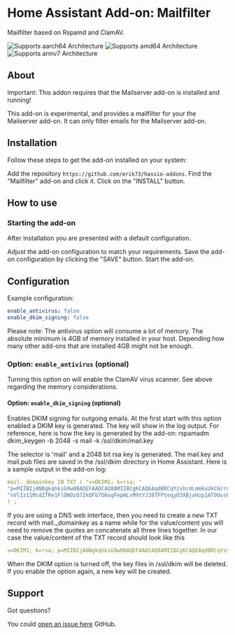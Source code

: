 # Home Assistant Add-on: Mailfilter

Mailfilter based on Rspamd and ClamAV.

![Supports aarch64 Architecture][aarch64-shield] ![Supports amd64 Architecture][amd64-shield]
![Supports armv7 Architecture][armv7-shield]

## About

Important: This addon requires that the Mailserver add-on is installed and running!

This add-on is experimental, and provides a mailfilter for your the Mailserver add-on.
It can only filter emails for the Mailserver add-on.

## Installation

Follow these steps to get the add-on installed on your system:

Add the repository `https://github.com/erik73/hassio-addons`.
Find the "Mailfilter" add-on and click it.
Click on the "INSTALL" button.

## How to use

### Starting the add-on

After installation you are presented with a default configuration.

Adjust the add-on configuration to match your requirements.
Save the add-on configuration by clicking the "SAVE" button.
Start the add-on.

## Configuration

Example configuration:

```yaml
enable_antivirus: false
enable_dkim_signing: false
```

Please note: The antivirus option will consume a lot of memory.
The absolute minimum is 4GB of memory installed in your host.
Depending how many other add-ons that are installed 4GB might not be enough.

### Option: `enable_antivirus` (optional)

Turning this option on will enable the ClamAV virus scanner.
See above regarding the memory considerations.

#### Option: `enable_dkim_signing` (optional)

Enables DKIM signing for outgoing emails.
At the first start with this option enabled a DKIM key is generated.
The key will show in the log output. For reference, here is how the key is
generated by the add-on:
rspamadm dkim_keygen -b 2048 -s mail -k /ssl/dkim/mail.key

The selector is 'mail' and a 2048 bit rsa key is generated.
The mail.key and mail.pub files are saved in the /ssl/dkim directory in
Home Assistant. Here is a sample output in the add-on log:

```yaml
mail._domainkey IN TXT ( "v=DKIM1; k=rsa; "
"p=MIIBIjANBgkqhkiG9w0BAQEFAAOCAQ8AMIIBCgKCAQEAqdBRCqYzshc4LmmkxUkCH/rcIpSe/QdNIVmBrgqZmZ5zzWQi7ShdFOH7V32/VM1VRk2pkjDV7tmfbwslsymsfxgGhVHbU0R3803uRfxAiT2mYu1hCc9351YpZF4WnrdoA3BT5juS3YUo5LsDxvZCxISnep8VqVSAZOmt8wFsZKBXiIjWuoI6XnWrzsAfoaeGaVuUZBmi4ZTg0O4yl"
"nVlIz11McdZTRe1FlONOzO7ZkQFb7O6ogFepWLsM9tYJ38TFPteqyO3XBjxHzp1AT0UvsPcauDoeHUXgqbxU7udG1t05f6ab5h/Kih+jisgHHF4ZFK3qRtawhWlA9DtS35DlwIDAQAB"
) ;
```

If you are using a DNS web interface, then you need to create a new TXT record with mail.\_domainkey
as a name while for the value/content you will need to remove the quotes an concatenate all three lines together.
In our case the value/content of the TXT record should look like this

```yaml
v=DKIM1; k=rsa; p=MIIBIjANBgkqhkiG9w0BAQEFAAOCAQ8AMIIBCgKCAQEAqdBRCqYzshc4LmmkxUkCH/rcIpSe/QdNIVmBrgqZmZ5zzWQi7ShdFOH7V32/VM1VRk2pkjDV7tmfbwslsymsfxgGhVHbU0R3803uRfxAiT2mYu1hCc9351YpZF4WnrdoA3BT5juS3YUo5LsDxvZCxISnep8VqVSAZOmt8wFsZKBXiIjWuoI6XnWrzsAfoaeGaVuUZBmi4ZTg0O4ylnVlIz11McdZTRe1FlONOzO7ZkQFb7O6ogFepWLsM9tYJ38TFPteqyO3XBjxHzp1AT0UvsPcauDoeHUXgqbxU7udG1t05f6ab5h/Kih+jisgHHF4ZFK3qRtawhWlA9DtS35DlwIDAQAB
```

When the DKIM option is turned off, the key files in /ssl/dkim will be deleted.
If you enable the option again, a new key will be created.

## Support

Got questions?

You could [open an issue here][issue] GitHub.

[aarch64-shield]: https://img.shields.io/badge/aarch64-yes-green.svg
[amd64-shield]: https://img.shields.io/badge/amd64-yes-green.svg
[armv7-shield]: https://img.shields.io/badge/armv7-yes-green.svg
[i386-shield]: https://img.shields.io/badge/i386-yes-green.svg
[issue]: https://github.com/erik73/addon-mailfilter/issues
[repository]: https://github.com/erik73/hassio-addons
